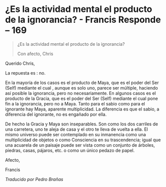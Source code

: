 # ¿Es la actividad mental el producto de la ignorancia? - Francis Responde – 169

>¿Es la actividad mental el producto de la ignorancia?
>
>Con afecto, Chris

Querido Chris,

La repuesta es : no.

En la mayoría de los casos es el producto de Maya, que es el poder del Ser (Self) mediante el cual , aunque es solo uno, parece ser múltiple, haciendo así posible la ignorancia, pero no necesariamente. En algunos casos es el producto de la Gracia, que es el poder del Ser (Self) mediante el cual pone fin a la ignorancia, pero no a Maya. Tanto para el sabio como para el ignorante hay Maya, aparente multiplicidad. La diferencia es que el sabio, a diferencia del ignorante, no es engañado por ella.

De hecho la Gracia y Maya son inseparables. Son como los dos carriles de una carretera, uno te aleja de casa y el otro te lleva de vuelta a ella. El mismo universo puede ser contemplado en su inmanencia como una multiplicidad de objetos o como Consciencia en su trascendencia; igual que una acuarela de un paisaje puede ser vista como un conjunto de árboles, piedras, casas, pájaros, etc. o como un único pedazo de papel.

Afecto,

Francis

_Traducido por Pedro Brañas_